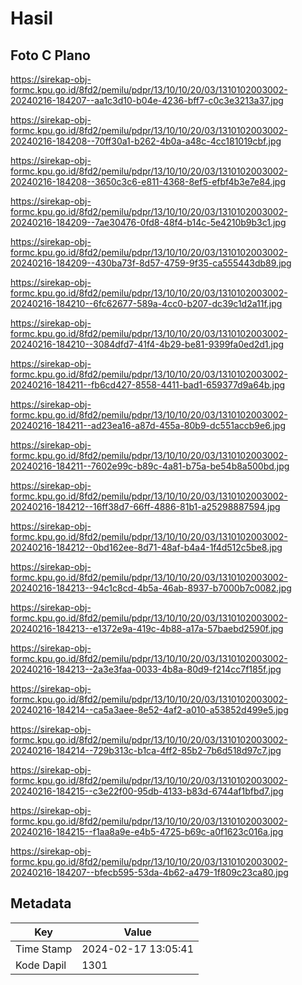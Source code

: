 # Hasil

## Foto C Plano

https://sirekap-obj-formc.kpu.go.id/8fd2/pemilu/pdpr/13/10/10/20/03/1310102003002-20240216-184207--aa1c3d10-b04e-4236-bff7-c0c3e3213a37.jpg

https://sirekap-obj-formc.kpu.go.id/8fd2/pemilu/pdpr/13/10/10/20/03/1310102003002-20240216-184208--70ff30a1-b262-4b0a-a48c-4cc181019cbf.jpg

https://sirekap-obj-formc.kpu.go.id/8fd2/pemilu/pdpr/13/10/10/20/03/1310102003002-20240216-184208--3650c3c6-e811-4368-8ef5-efbf4b3e7e84.jpg

https://sirekap-obj-formc.kpu.go.id/8fd2/pemilu/pdpr/13/10/10/20/03/1310102003002-20240216-184209--7ae30476-0fd8-48f4-b14c-5e4210b9b3c1.jpg

https://sirekap-obj-formc.kpu.go.id/8fd2/pemilu/pdpr/13/10/10/20/03/1310102003002-20240216-184209--430ba73f-8d57-4759-9f35-ca555443db89.jpg

https://sirekap-obj-formc.kpu.go.id/8fd2/pemilu/pdpr/13/10/10/20/03/1310102003002-20240216-184210--6fc62677-589a-4cc0-b207-dc39c1d2a11f.jpg

https://sirekap-obj-formc.kpu.go.id/8fd2/pemilu/pdpr/13/10/10/20/03/1310102003002-20240216-184210--3084dfd7-41f4-4b29-be81-9399fa0ed2d1.jpg

https://sirekap-obj-formc.kpu.go.id/8fd2/pemilu/pdpr/13/10/10/20/03/1310102003002-20240216-184211--fb6cd427-8558-4411-bad1-659377d9a64b.jpg

https://sirekap-obj-formc.kpu.go.id/8fd2/pemilu/pdpr/13/10/10/20/03/1310102003002-20240216-184211--ad23ea16-a87d-455a-80b9-dc551accb9e6.jpg

https://sirekap-obj-formc.kpu.go.id/8fd2/pemilu/pdpr/13/10/10/20/03/1310102003002-20240216-184211--7602e99c-b89c-4a81-b75a-be54b8a500bd.jpg

https://sirekap-obj-formc.kpu.go.id/8fd2/pemilu/pdpr/13/10/10/20/03/1310102003002-20240216-184212--16ff38d7-66ff-4886-81b1-a25298887594.jpg

https://sirekap-obj-formc.kpu.go.id/8fd2/pemilu/pdpr/13/10/10/20/03/1310102003002-20240216-184212--0bd162ee-8d71-48af-b4a4-1f4d512c5be8.jpg

https://sirekap-obj-formc.kpu.go.id/8fd2/pemilu/pdpr/13/10/10/20/03/1310102003002-20240216-184213--94c1c8cd-4b5a-46ab-8937-b7000b7c0082.jpg

https://sirekap-obj-formc.kpu.go.id/8fd2/pemilu/pdpr/13/10/10/20/03/1310102003002-20240216-184213--e1372e9a-419c-4b88-a17a-57baebd2590f.jpg

https://sirekap-obj-formc.kpu.go.id/8fd2/pemilu/pdpr/13/10/10/20/03/1310102003002-20240216-184213--2a3e3faa-0033-4b8a-80d9-f214cc7f185f.jpg

https://sirekap-obj-formc.kpu.go.id/8fd2/pemilu/pdpr/13/10/10/20/03/1310102003002-20240216-184214--ca5a3aee-8e52-4af2-a010-a53852d499e5.jpg

https://sirekap-obj-formc.kpu.go.id/8fd2/pemilu/pdpr/13/10/10/20/03/1310102003002-20240216-184214--729b313c-b1ca-4ff2-85b2-7b6d518d97c7.jpg

https://sirekap-obj-formc.kpu.go.id/8fd2/pemilu/pdpr/13/10/10/20/03/1310102003002-20240216-184215--c3e22f00-95db-4133-b83d-6744af1bfbd7.jpg

https://sirekap-obj-formc.kpu.go.id/8fd2/pemilu/pdpr/13/10/10/20/03/1310102003002-20240216-184215--f1aa8a9e-e4b5-4725-b69c-a0f1623c016a.jpg

https://sirekap-obj-formc.kpu.go.id/8fd2/pemilu/pdpr/13/10/10/20/03/1310102003002-20240216-184207--bfecb595-53da-4b62-a479-1f809c23ca80.jpg


## Metadata

| Key        | Value               |
| ---------- | ------------------- |
| Time Stamp | 2024-02-17 13:05:41 |
| Kode Dapil | 1301                |



